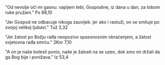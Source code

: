 "Od nevolje oči mi gasnu: vapijem tebi, Gospodine, iz dana u dan, za tobom ruke pružam." Ps 88,10

"Jer Gospod ne odbacuje nikoga zauvijek: jer ako i rastuži, on se smiluje po svojoj velikoj ljubavi." Tuž 3,32

"Jer žalost po Božju rađa neopozivo spasonosnim obraćenjem, a žalost svjetovna rađa smrću." 2Kor 7,10

"A on je naše bolesti ponio, naše je žalosti na se uzeo, dok smo mi držali da ga Bog bije i ponižava." Iz 53,4
